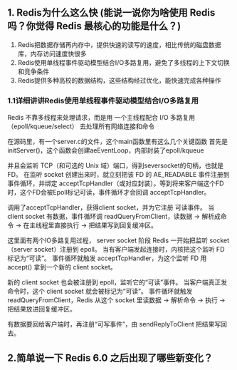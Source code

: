 ## 1. Redis为什么这么快 (能说一说你为啥使用 Redis 吗？你觉得 Redis 最核心的功能是什么？)
1. Redis把数据存储再内存中，提供快速的读写的速度，相比传统的磁盘数据库，内存访问速度快很多
2. Redis使用单线程事件驱动模型结合I/O多路复用，避免了多线程的上下文切换和竞争条件
3. Redis提供多种高校的数据结构，这些结构经过优化，能快速完成各种操作

### 1.1详细讲讲Redis使用单线程事件驱动模型结合I/O多路复用
Redis 不靠多线程来处理请求，而是用 一个主线程配合 I/O 多路复用（epoll/kqueue/select） 去处理所有网络连接和命令

在源码里，有一个server.c的文件，这个main函数里有这么几个关键函数
首先是initServer()，这个函数会创建aeEventLoop，内部封装了epoll/kqueue

并且会监听 TCP（和可选的 Unix 域）端口，得到seversocket的句柄，也就是FD。
在监听 socket 创建出来时，就立刻把该 FD 的 AE_READABLE 事件注册到事件循环，并绑定 acceptTcpHandler（或对应封装）。等到将来客户端这个FD时，这个FD会被Epoll标记可读，事件循环才会回调 acceptTcpHandler。

调用了acceptTcpHandler，获得client socket，并为它注册 可读事件。
当 client socket 有数据，事件循环调 readQueryFromClient，读数据 → 解析成命令 → 在主线程里直接执行 → 把结果写到回复缓冲区。

这里面有两个IO多路复用过程，
server socket 阶段
Redis 一开始把监听 socket（server socket）注册到 epoll。
当有客户端发起连接时，内核把这个监听 FD 标记为“可读”。
事件循环就触发 acceptTcpHandler，为这个监听 FD 用 accept() 拿到一个新的 client socket。

新的 client socket 也会被注册到 epoll，监听它的“可读”事件。
当客户端真正发命令时，这个 client socket 就会被标记为“可读”。
事件循环就触发 readQueryFromClient，Redis 从这个 socket 里读数据 → 解析命令 → 执行 → 把结果放进回复缓冲区。

有数据要回给客户端时，再注册“可写事件”，由 sendReplyToClient 把结果写回去。

## 2.简单说一下 Redis 6.0 之后出现了哪些新变化？